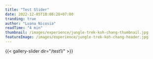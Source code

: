 ```yaml
---
title: "Test Slider"
date: 2022-12-05T18:08:28+07:00
tranding: true
author: "Luana Nicosia"
readTime: "4 min"
thumbnail: /images/experience/jungle-trek-koh-chang-thumbnail.jpg
featureImage: /images/experience/jungle-trek-koh-chang-header.jpg
---
```


{{< gallery-slider dir="/test1/" >}}
